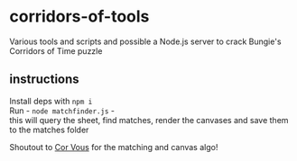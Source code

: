 # corridors-of-tools
Various tools and scripts and possible a Node.js server to crack Bungie's Corridors of Time puzzle


## instructions
Install deps with `npm i`  
Run - `node matchfinder.js` -  
this will query the sheet, find matches, render the canvases and save them to the matches folder

Shoutout to [Cor Vous](cor.gg) for the matching and canvas algo!